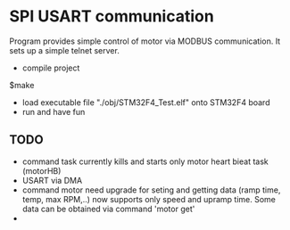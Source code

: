 SPI USART communication
====================

Program provides simple control of motor via MODBUS communication. It sets up a simple telnet server. 

- compile project 

$make 

- load executable file "./obj/STM32F4_Test.elf" onto STM32F4 board
- run and have fun


TODO
---------

- command task currently kills and starts only motor heart bieat task (motorHB)
- USART via DMA 
- command motor need upgrade for seting and getting data (ramp time, temp, max RPM,..) now supports only 
speed and upramp time. Some data can be obtained via command 'motor get'
- 
